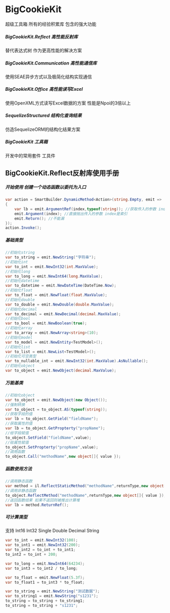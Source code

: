 # BigCookieKit
超级工具箱
所有的经验积累库 包含的强大功能

##### BigCookieKit.Reflect 高性能反射库

替代表达式树 作为更高性能的解决方案

##### BigCookieKit.Communication 高性能通信库

使用SEAE异步方式以及极简化结构实现通信

##### BigCookieKit.Office 高性能读写Excel

使用OpenXML方式读写Excel数据的方案 性能是Npoi的3倍以上

##### SequelizeStructured 结构化查询结果

仿造SequelizeORM的结构化结果方案

##### BigCookieKit 工具箱

开发中的常用套件 工具件




## BigCookieKit.Reflect反射库使用手册

##### 开始使用 创建一个动态函数以委托为入口
```csharp
var action = SmartBuilder.DynamicMethod<Action>(string.Empty, emit =>
{
    var lb = emit.ArgumentRef(index,typeof(string)); //获取传入的参数 index是传入参数的索引
    emit.Argument(index); //直接抛出传入的参数 index是索引
    emit.Return(); //不能漏
});
action.Invoke();
```

##### 基础类型
```csharp
//初始化string
var to_string = emit.NewString("字符串");
//初始化int
var to_int = emit.NewInt32(int.MaxValue);
//初始化long
var to_long = emit.NewInt64(long.MaxValue);
//初始化datetime
var to_datetime = emit.NewDateTime(DateTime.Now);
//初始化float
var to_float = emit.NewFloat(float.MaxValue);
//初始化double
var to_double = emit.NewDouble(double.MaxValue);
//初始化decimal
var to_decimal = emit.NewDecimal(decimal.MaxValue);
//初始化bool
var to_bool = emit.NewBoolean(true);
//初始化array
var to_array = emit.NewArray<string>(10);
//初始化model
var to_model = emit.NewEntity<TestModel>();
//初始化list
var to_list = emit.NewList<TestModel>();
//初始化可空类型
var to_nullable_int = emit.NewInt32(int.MaxValue).AsNullable();
//初始化object
var to_object = emit.NewObject(decimal.MaxValue);
```

##### 万能基类
```csharp
//初始化object
var to_object = emit.NewObject(new Object());
//强制转换
var to_object = to_object.AS(typeof(string));
//获取字段的值
var lb = to_object.GetField("fieldName");
//获取属性的值
var lb = to_object.GetPropterty("propName");
//给字段赋值
to_object.SetField("fieldName",value);
//给属性赋值
to_object.SetPropterty("propName",value);
//调用函数
to_object.Call("methodName",new object[]{ value });
```

##### 函数使用方法
```csharp
//调用静态函数
var method = il.ReflectStaticMethod("methodName",returnType,new object[]{ value });
//调用非静态函数
to_object.ReflectMethod("methodName",returnType,new object[]{ value });
//返回函数结果 如果不返回则被推出计算堆
var lb = method.ReturnRef();
```

##### 可计算类型
支持 Int16 Int32 Single Double Decimal String
```csharp
var to_int = emit.NewInt32(100);
var to_int1 = emit.NewInt32(200);
var to_int2 = to_int + to_int1;
to_int2 = to_int + 200;

var to_long = emit.NewInt64(64234);
var to_int3 = to_int2 / to_long;

var to_float = emit.NewFloat(5.3f);
var to_float1 = to_int3 * to_float;

var to_string = emit.NewString("测试数据");
var to_string1 = emit.NewString("s1231");
to_string = to_string + to_string1;
to_string = to_string + "s1231";
```
